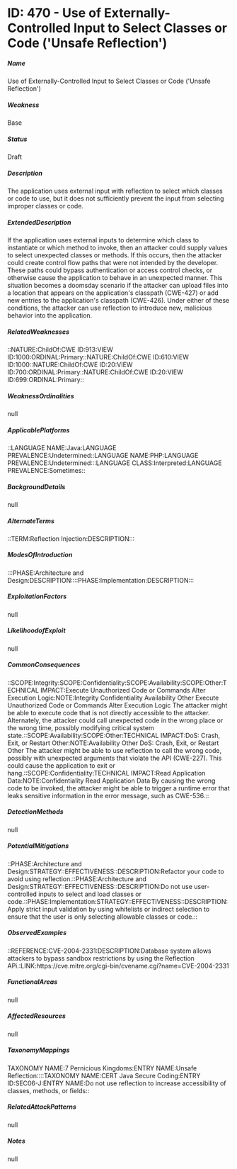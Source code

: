 # ID: 470 - Use of Externally-Controlled Input to Select Classes or Code ('Unsafe Reflection')
<h5>Name</h5>Use of Externally-Controlled Input to Select Classes or Code ('Unsafe Reflection')
<h5>Weakness</h5>Base
<h5>Status</h5>Draft
<h5>Description</h5>The application uses external input with reflection to select which classes or code to use, but it does not sufficiently prevent the input from selecting improper classes or code.
<h5>ExtendedDescription</h5>If the application uses external inputs to determine which class to instantiate or which method to invoke, then an attacker could supply values to select unexpected classes or methods. If this occurs, then the attacker could create control flow paths that were not intended by the developer. These paths could bypass authentication or access control checks, or otherwise cause the application to behave in an unexpected manner. This situation becomes a doomsday scenario if the attacker can upload files into a location that appears on the application's classpath (CWE-427) or add new entries to the application's classpath (CWE-426). Under either of these conditions, the attacker can use reflection to introduce new, malicious behavior into the application.
<h5>RelatedWeaknesses</h5>::NATURE:ChildOf:CWE ID:913:VIEW ID:1000:ORDINAL:Primary::NATURE:ChildOf:CWE ID:610:VIEW ID:1000::NATURE:ChildOf:CWE ID:20:VIEW ID:700:ORDINAL:Primary::NATURE:ChildOf:CWE ID:20:VIEW ID:699:ORDINAL:Primary::
<h5>WeaknessOrdinalities</h5>null
<h5>ApplicablePlatforms</h5>::LANGUAGE NAME:Java:LANGUAGE PREVALENCE:Undetermined::LANGUAGE NAME:PHP:LANGUAGE PREVALENCE:Undetermined:::LANGUAGE CLASS:Interpreted:LANGUAGE PREVALENCE:Sometimes::
<h5>BackgroundDetails</h5>null
<h5>AlternateTerms</h5>::TERM:Reflection Injection:DESCRIPTION:::
<h5>ModesOfIntroduction</h5>:::PHASE:Architecture and Design:DESCRIPTION::::PHASE:Implementation:DESCRIPTION:::
<h5>ExploitationFactors</h5>null
<h5>LikelihoodofExploit</h5>null
<h5>CommonConsequences</h5>::SCOPE:Integrity:SCOPE:Confidentiality:SCOPE:Availability:SCOPE:Other:TECHNICAL IMPACT:Execute Unauthorized Code or Commands Alter Execution Logic:NOTE:Integrity Confidentiality Availability Other Execute Unauthorized Code or Commands Alter Execution Logic The attacker might be able to execute code that is not directly accessible to the attacker. Alternately, the attacker could call unexpected code in the wrong place or the wrong time, possibly modifying critical system state.::SCOPE:Availability:SCOPE:Other:TECHNICAL IMPACT:DoS: Crash, Exit, or Restart Other:NOTE:Availability Other DoS: Crash, Exit, or Restart Other The attacker might be able to use reflection to call the wrong code, possibly with unexpected arguments that violate the API (CWE-227). This could cause the application to exit or hang.::SCOPE:Confidentiality:TECHNICAL IMPACT:Read Application Data:NOTE:Confidentiality Read Application Data By causing the wrong code to be invoked, the attacker might be able to trigger a runtime error that leaks sensitive information in the error message, such as CWE-536.::
<h5>DetectionMethods</h5>null
<h5>PotentialMitigations</h5>::PHASE:Architecture and Design:STRATEGY::EFFECTIVENESS::DESCRIPTION:Refactor your code to avoid using reflection.::PHASE:Architecture and Design:STRATEGY::EFFECTIVENESS::DESCRIPTION:Do not use user-controlled inputs to select and load classes or code.::PHASE:Implementation:STRATEGY::EFFECTIVENESS::DESCRIPTION:Apply strict input validation by using whitelists or indirect selection to ensure that the user is only selecting allowable classes or code.::
<h5>ObservedExamples</h5>::REFERENCE:CVE-2004-2331:DESCRIPTION:Database system allows attackers to bypass sandbox restrictions by using the Reflection APi.:LINK:https://cve.mitre.org/cgi-bin/cvename.cgi?name=CVE-2004-2331
<h5>FunctionalAreas</h5>null
<h5>AffectedResources</h5>null
<h5>TaxonomyMappings</h5>TAXONOMY NAME:7 Pernicious Kingdoms:ENTRY NAME:Unsafe Reflection::::TAXONOMY NAME:CERT Java Secure Coding:ENTRY ID:SEC06-J:ENTRY NAME:Do not use reflection to increase accessibility of classes, methods, or fields::
<h5>RelatedAttackPatterns</h5>null
<h5>Notes</h5>null

